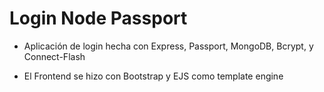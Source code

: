 # Login Node Passport

* Aplicación de login hecha con Express, Passport, MongoDB, Bcrypt, y Connect-Flash

* El Frontend se hizo con Bootstrap y EJS como template engine